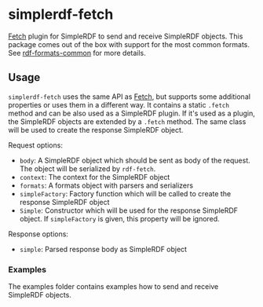 # simplerdf-fetch

[Fetch](https://fetch.spec.whatwg.org/) plugin for SimpleRDF to send and receive SimpleRDF objects.
This package comes out of the box with support for the most common formats.
See [rdf-formats-common](https://www.npmjs.com/package/rdf-formats-common) for more details.

## Usage

`simplerdf-fetch` uses the same API as [Fetch](https://fetch.spec.whatwg.org/), but supports some additional properties or uses them in a different way.
It contains a static `.fetch` method and can be also used as a SimpleRDF plugin.
If it's used as a plugin, the SimpleRDF objects are extended by a `.fetch` method.
The same class will be used to create the response SimpleRDF object. 

Request options:

- `body`: A SimpleRDF object which should be sent as body of the request.
  The object will be serialized by `rdf-fetch`.
- `context`: The context for the SimpleRDF object
- `formats`: A formats object with parsers and serializers
- `simpleFactory`: Factory function which will be called to create the response SimpleRDF object
- `Simple`: Constructor which will be used for the response SimpleRDF object.
  If `simpleFactory` is given, this property will be ignored.

Response options:

- `simple`: Parsed response body as SimpleRDF object

### Examples

The examples folder contains examples how to send and receive SimpleRDF objects.
